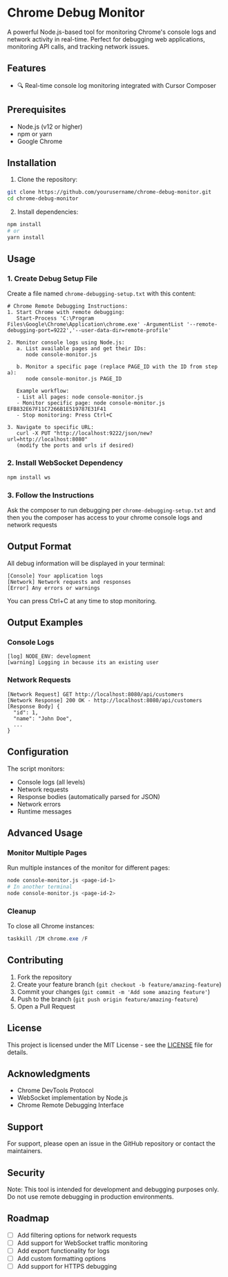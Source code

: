 # Chrome Debug Monitor

A powerful Node.js-based tool for monitoring Chrome's console logs and network activity in real-time. Perfect for debugging web applications, monitoring API calls, and tracking network issues.

## Features

- 🔍 Real-time console log monitoring integrated with Cursor Composer

## Prerequisites

- Node.js (v12 or higher)
- npm or yarn
- Google Chrome

## Installation

1. Clone the repository:

```bash
git clone https://github.com/yourusername/chrome-debug-monitor.git
cd chrome-debug-monitor
```

2. Install dependencies:

```bash
npm install
# or
yarn install
```

## Usage

### 1. Create Debug Setup File

Create a file named `chrome-debugging-setup.txt` with this content:

```
# Chrome Remote Debugging Instructions:
1. Start Chrome with remote debugging:
   Start-Process 'C:\Program Files\Google\Chrome\Application\chrome.exe' -ArgumentList '--remote-debugging-port=9222','--user-data-dir=remote-profile'

2. Monitor console logs using Node.js:
   a. List available pages and get their IDs:
      node console-monitor.js

   b. Monitor a specific page (replace PAGE_ID with the ID from step a):
      node console-monitor.js PAGE_ID

   Example workflow:
   - List all pages: node console-monitor.js
   - Monitor specific page: node console-monitor.js EFB832E67F11C7266B1E519787E31F41
   - Stop monitoring: Press Ctrl+C

3. Navigate to specific URL:
   curl -X PUT "http://localhost:9222/json/new?url=http://localhost:8080"
   (modify the ports and urls if desired)
```

### 2. Install WebSocket Dependency

```bash
npm install ws
```

### 3. Follow the Instructions

Ask the composer to run debugging per `chrome-debugging-setup.txt` and then you the composer has access to your chrome console logs and network requests

## Output Format

All debug information will be displayed in your terminal:

```
[Console] Your application logs
[Network] Network requests and responses
[Error] Any errors or warnings
```

You can press Ctrl+C at any time to stop monitoring.

## Output Examples

### Console Logs

```
[log] NODE_ENV: development
[warning] Logging in because its an existing user
```

### Network Requests

```
[Network Request] GET http://localhost:8080/api/customers
[Network Response] 200 OK - http://localhost:8080/api/customers
[Response Body] {
  "id": 1,
  "name": "John Doe",
  ...
}
```

## Configuration

The script monitors:

- Console logs (all levels)
- Network requests
- Response bodies (automatically parsed for JSON)
- Network errors
- Runtime messages

## Advanced Usage

### Monitor Multiple Pages

Run multiple instances of the monitor for different pages:

```bash
node console-monitor.js <page-id-1>
# In another terminal
node console-monitor.js <page-id-2>
```

### Cleanup

To close all Chrome instances:

```powershell
taskkill /IM chrome.exe /F
```

## Contributing

1. Fork the repository
2. Create your feature branch (`git checkout -b feature/amazing-feature`)
3. Commit your changes (`git commit -m 'Add some amazing feature'`)
4. Push to the branch (`git push origin feature/amazing-feature`)
5. Open a Pull Request

## License

This project is licensed under the MIT License - see the [LICENSE](LICENSE) file for details.

## Acknowledgments

- Chrome DevTools Protocol
- WebSocket implementation by Node.js
- Chrome Remote Debugging Interface

## Support

For support, please open an issue in the GitHub repository or contact the maintainers.

## Security

Note: This tool is intended for development and debugging purposes only. Do not use remote debugging in production environments.

## Roadmap

- [ ] Add filtering options for network requests
- [ ] Add support for WebSocket traffic monitoring
- [ ] Add export functionality for logs
- [ ] Add custom formatting options
- [ ] Add support for HTTPS debugging
